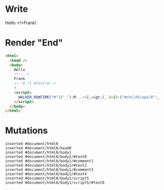 # Write
  Hello <!>Frank<!--M_*1 #text/0-->!<script>WALKER_RUNTIME("M")("_");M._.r=[_=>(_.b={0:{"#childScope/0":_.a={}},1:_.a}),0]</script>


# Render "End"
```html
<html>
  <head />
  <body>
    Hello 
    <!---->
    Frank
    <!--M_*1 #text/0-->
    !
    <script>
      WALKER_RUNTIME("M")("_");M._.r=[_=&gt;(_.b={0:{"#childScope/0":_.a={}},1:_.a}),0]
    </script>
  </body>
</html>
```

# Mutations
```
inserted #document/html0
inserted #document/html0/head0
inserted #document/html0/body1
inserted #document/html0/body1/#text0
inserted #document/html0/body1/#comment1
inserted #document/html0/body1/#text2
inserted #document/html0/body1/#comment3
inserted #document/html0/body1/#text4
inserted #document/html0/body1/script5
inserted #document/html0/body1/script5/#text0
```